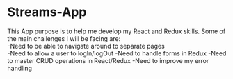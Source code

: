 # Streams-App
This App purpose is to help me develop my React and Redux skills. Some of the main challenges I will be facing are: <br/>
-Need to be able to navigate around to separate pages <br/>
-Need to allow a user to logIn/logOut
-Need to handle forms in Redux
-Need to master CRUD operations in React/Redux
-Need to improve my error handling
